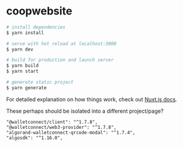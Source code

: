# coopwebsite

<!-- Menu from settings to logout (easier testing and good for players???) -->

<!-- WalletConnect setup and optin -->

<!-- GUI for planet/moon/object selection. -->

<!-- Load other players -->
<!-- Show movement of other players -->
<!-- // At the moment when the player reconnects they aren't already spawned -->
<!-- Make player positions permanent, no log off/out? -->

<!-- WORLD + LOCAL CHATS -->


<!-- TRADING -->





```bash
# install dependencies
$ yarn install

# serve with hot reload at localhost:3000
$ yarn dev

# build for production and launch server
$ yarn build
$ yarn start

# generate static project
$ yarn generate
```

For detailed explanation on how things work, check out [Nuxt.js docs](https://nuxtjs.org).


These perhaps should be isolated into a different project/page?

    "@walletconnect/client": "^1.7.8",
    "@walletconnect/web3-provider": "^1.7.8",
    "algorand-walletconnect-qrcode-modal": "^1.7.4",
    "algosdk": "^1.16.0",